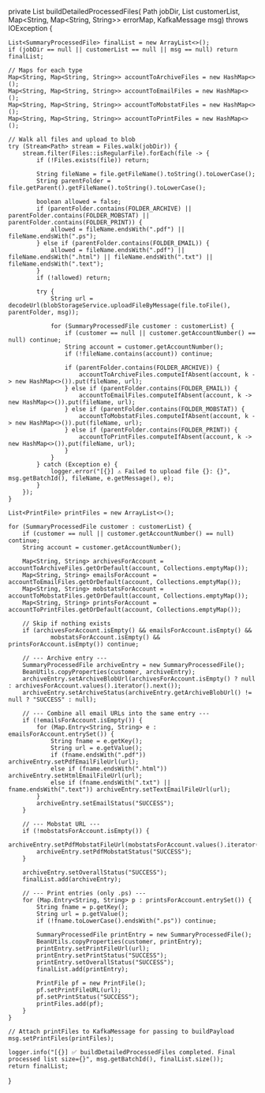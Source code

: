 private List<SummaryProcessedFile> buildDetailedProcessedFiles(
        Path jobDir,
        List<SummaryProcessedFile> customerList,
        Map<String, Map<String, String>> errorMap,
        KafkaMessage msg) throws IOException {

    List<SummaryProcessedFile> finalList = new ArrayList<>();
    if (jobDir == null || customerList == null || msg == null) return finalList;

    // Maps for each type
    Map<String, Map<String, String>> accountToArchiveFiles = new HashMap<>();
    Map<String, Map<String, String>> accountToEmailFiles = new HashMap<>();
    Map<String, Map<String, String>> accountToMobstatFiles = new HashMap<>();
    Map<String, Map<String, String>> accountToPrintFiles = new HashMap<>();

    // Walk all files and upload to blob
    try (Stream<Path> stream = Files.walk(jobDir)) {
        stream.filter(Files::isRegularFile).forEach(file -> {
            if (!Files.exists(file)) return;

            String fileName = file.getFileName().toString().toLowerCase();
            String parentFolder = file.getParent().getFileName().toString().toLowerCase();

            boolean allowed = false;
            if (parentFolder.contains(FOLDER_ARCHIVE) || parentFolder.contains(FOLDER_MOBSTAT) || parentFolder.contains(FOLDER_PRINT)) {
                allowed = fileName.endsWith(".pdf") || fileName.endsWith(".ps");
            } else if (parentFolder.contains(FOLDER_EMAIL)) {
                allowed = fileName.endsWith(".pdf") || fileName.endsWith(".html") || fileName.endsWith(".txt") || fileName.endsWith(".text");
            }
            if (!allowed) return;

            try {
                String url = decodeUrl(blobStorageService.uploadFileByMessage(file.toFile(), parentFolder, msg));

                for (SummaryProcessedFile customer : customerList) {
                    if (customer == null || customer.getAccountNumber() == null) continue;
                    String account = customer.getAccountNumber();
                    if (!fileName.contains(account)) continue;

                    if (parentFolder.contains(FOLDER_ARCHIVE)) {
                        accountToArchiveFiles.computeIfAbsent(account, k -> new HashMap<>()).put(fileName, url);
                    } else if (parentFolder.contains(FOLDER_EMAIL)) {
                        accountToEmailFiles.computeIfAbsent(account, k -> new HashMap<>()).put(fileName, url);
                    } else if (parentFolder.contains(FOLDER_MOBSTAT)) {
                        accountToMobstatFiles.computeIfAbsent(account, k -> new HashMap<>()).put(fileName, url);
                    } else if (parentFolder.contains(FOLDER_PRINT)) {
                        accountToPrintFiles.computeIfAbsent(account, k -> new HashMap<>()).put(fileName, url);
                    }
                }
            } catch (Exception e) {
                logger.error("[{}] ⚠️ Failed to upload file {}: {}", msg.getBatchId(), fileName, e.getMessage(), e);
            }
        });
    }

    List<PrintFile> printFiles = new ArrayList<>();

    for (SummaryProcessedFile customer : customerList) {
        if (customer == null || customer.getAccountNumber() == null) continue;
        String account = customer.getAccountNumber();

        Map<String, String> archivesForAccount = accountToArchiveFiles.getOrDefault(account, Collections.emptyMap());
        Map<String, String> emailsForAccount = accountToEmailFiles.getOrDefault(account, Collections.emptyMap());
        Map<String, String> mobstatsForAccount = accountToMobstatFiles.getOrDefault(account, Collections.emptyMap());
        Map<String, String> printsForAccount = accountToPrintFiles.getOrDefault(account, Collections.emptyMap());

        // Skip if nothing exists
        if (archivesForAccount.isEmpty() && emailsForAccount.isEmpty() &&
                mobstatsForAccount.isEmpty() && printsForAccount.isEmpty()) continue;

        // --- Archive entry ---
        SummaryProcessedFile archiveEntry = new SummaryProcessedFile();
        BeanUtils.copyProperties(customer, archiveEntry);
        archiveEntry.setArchiveBlobUrl(archivesForAccount.isEmpty() ? null : archivesForAccount.values().iterator().next());
        archiveEntry.setArchiveStatus(archiveEntry.getArchiveBlobUrl() != null ? "SUCCESS" : null);

        // --- Combine all email URLs into the same entry ---
        if (!emailsForAccount.isEmpty()) {
            for (Map.Entry<String, String> e : emailsForAccount.entrySet()) {
                String fname = e.getKey();
                String url = e.getValue();
                if (fname.endsWith(".pdf")) archiveEntry.setPdfEmailFileUrl(url);
                else if (fname.endsWith(".html")) archiveEntry.setHtmlEmailFileUrl(url);
                else if (fname.endsWith(".txt") || fname.endsWith(".text")) archiveEntry.setTextEmailFileUrl(url);
            }
            archiveEntry.setEmailStatus("SUCCESS");
        }

        // --- Mobstat URL ---
        if (!mobstatsForAccount.isEmpty()) {
            archiveEntry.setPdfMobstatFileUrl(mobstatsForAccount.values().iterator().next());
            archiveEntry.setPdfMobstatStatus("SUCCESS");
        }

        archiveEntry.setOverallStatus("SUCCESS");
        finalList.add(archiveEntry);

        // --- Print entries (only .ps) ---
        for (Map.Entry<String, String> p : printsForAccount.entrySet()) {
            String fname = p.getKey();
            String url = p.getValue();
            if (!fname.toLowerCase().endsWith(".ps")) continue;

            SummaryProcessedFile printEntry = new SummaryProcessedFile();
            BeanUtils.copyProperties(customer, printEntry);
            printEntry.setPrintFileUrl(url);
            printEntry.setPrintStatus("SUCCESS");
            printEntry.setOverallStatus("SUCCESS");
            finalList.add(printEntry);

            PrintFile pf = new PrintFile();
            pf.setPrintFileURL(url);
            pf.setPrintStatus("SUCCESS");
            printFiles.add(pf);
        }
    }

    // Attach printFiles to KafkaMessage for passing to buildPayload
    msg.setPrintFiles(printFiles);

    logger.info("[{}] ✅ buildDetailedProcessedFiles completed. Final processed list size={}", msg.getBatchId(), finalList.size());
    return finalList;
}
